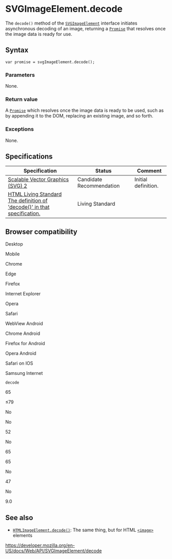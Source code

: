 SVGImageElement.decode
======================

The `decode()` method of the [`SVGImageElement`](../svgimageelement) interface initiates asynchronous decoding of an image, returning a [`Promise`](https://developer.mozilla.org/en-US/docs/Web/JavaScript/Reference/Global_Objects/Promise) that resolves once the image data is ready for use.

Syntax
------

    var promise = svgImageElement.decode();

### Parameters

None.

### Return value

A [`Promise`](https://developer.mozilla.org/en-US/docs/Web/JavaScript/Reference/Global_Objects/Promise) which resolves once the image data is ready to be used, such as by appending it to the DOM, replacing an existing image, and so forth.

### Exceptions

None.

Specifications
--------------

<table><thead><tr class="header"><th>Specification</th><th>Status</th><th>Comment</th></tr></thead><tbody><tr class="odd"><td><a href="https://svgwg.org/svg2-draft/">Scalable Vector Graphics (SVG) 2</a></td><td><span class="spec-cr">Candidate Recommendation</span></td><td>Initial definition.</td></tr><tr class="even"><td><a href="https://html.spec.whatwg.org/multipage/#dom-img-decode">HTML Living Standard<br />
<span class="small">The definition of 'decode()' in that specification.</span></a></td><td><span class="spec-living">Living Standard</span></td><td></td></tr></tbody></table>

Browser compatibility
---------------------

Desktop

Mobile

Chrome

Edge

Firefox

Internet Explorer

Opera

Safari

WebView Android

Chrome Android

Firefox for Android

Opera Android

Safari on IOS

Samsung Internet

`decode`

65

≤79

No

No

52

No

65

65

No

47

No

9.0

See also
--------

-   [`HTMLImageElement.decode()`](../htmlimageelement/decode): The same thing, but for HTML [`<image>`](https://developer.mozilla.org/en-US/docs/Web/HTML/Element/image) elements

<a href="https://developer.mozilla.org/en-US/docs/Web/API/SVGImageElement/decode" class="_attribution-link">https://developer.mozilla.org/en-US/docs/Web/API/SVGImageElement/decode</a>
